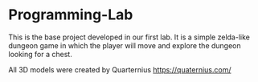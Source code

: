 # Programming-Lab

This is the base project developed in our first lab. It is a simple zelda-like dungeon game in which the player will move and explore the dungeon looking for a chest.

All 3D models were created by Quarternius
https://quaternius.com/
